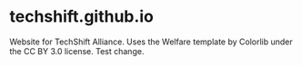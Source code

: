 # techshift.github.io
Website for TechShift Alliance. Uses the Welfare template by Colorlib under the CC BY 3.0 license. 
Test change. 
